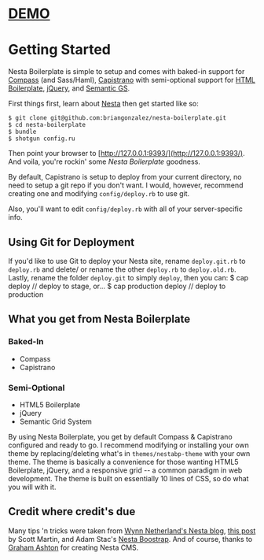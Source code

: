 # [DEMO](http://nestabp.briangonzalez.org)

# Getting Started
Nesta Boilerplate is simple to setup and comes with baked-in support for [Compass](http://compass-style.org/) (and Sass/Haml), [Capistrano](https://github.com/capistrano/capistrano/wiki/Documentation-v2.x) with semi-optional support for [HTML Boilerplate](http://html5boilerplate.com/), [jQuery](http://jquery.com/), and [Semantic GS](http://semantic.gs/).

First things first, learn about [Nesta](http://nestacms.com/) then get started like so:

    $ git clone git@github.com:briangonzalez/nesta-boilerplate.git
    $ cd nesta-boilerplate
    $ bundle
    $ shotgun config.ru

Then point your browser to [http://127.0.0.1:9393/](http://127.0.0.1:9393/). And voila, you're rockin' some _Nesta Boilerplate_ goodness.

By default, Capistrano is setup to deploy from your current directory, no need to setup a git repo if you don't want. I would, however, recommend creating one and modifying `config/deploy.rb` to use git.

Also, you'll want to edit `config/deploy.rb` with all of your server-specific info.

## Using Git for Deployment

If you'd like to use Git to deploy your Nesta site, rename `deploy.git.rb` to `deploy.rb` and delete/ or rename the other `deploy.rb` to `deploy.old.rb`. Lastly, rename the folder `deploy.git` to simply `deploy`, then you can:
    $ cap deploy                  // deploy to stage, or...
    $ cap production deploy       // deploy to production

## What you get from Nesta Boilerplate

### Baked-In

* Compass
* Capistrano 

### Semi-Optional

* HTML5 Boilerplate 
* jQuery
* Semantic Grid System

By using Nesta Boilerplate, you get by default Compass & Capistrano configured and ready to go. I recommend modifying or installing your own theme by replacing/deleting what's in `themes/nestabp-theme` with your own theme. The theme is basically a convenience for those wanting HTML5 Boilerplate, jQuery, and a responsive grid -- a common paradigm in web development. The theme is built on essentially 10 lines of CSS, so do what you will with it.

## Credit where credit's due
Many tips 'n tricks were taken from [Wynn Netherland's Nesta blog](https://github.com/pengwynn/wynn), [this post](http://scott-martin.com/setting-up) by Scott Martin, and Adam Stac's [Nesta Boostrap](https://github.com/adamstac/nesta-bootstrap). And of course, thanks to [Graham Ashton](http://twitter.com/grahamashton) for creating Nesta CMS.